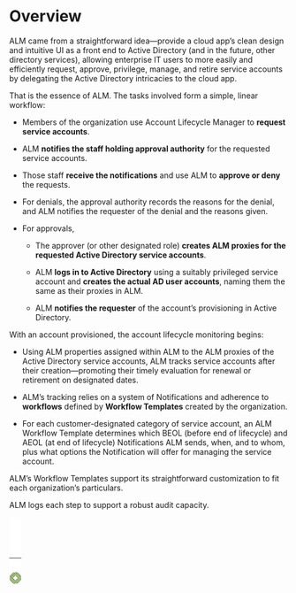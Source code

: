﻿[title]: # (Overview)
[tags]: # (Account Lifecycle Manager,ALM,)
[priority]: # (1000)

# Overview

ALM came from a straightforward idea—provide a cloud app’s clean design and intuitive UI as a front end to Active Directory (and in the future, other directory services), allowing enterprise IT users to more easily and efficiently request, approve, privilege, manage, and retire service accounts by delegating the Active Directory intricacies to the cloud app.

That is the essence of ALM. The tasks involved form a simple, linear workflow:

* Members of the organization use Account Lifecycle Manager to **request service accounts**.

* ALM **notifies the staff holding approval authority** for the requested service accounts.

* Those staff **receive the notifications** and use ALM to **approve or deny** the requests.

* For denials, the approval authority records the reasons for the denial, and ALM notifies the requester of the denial and the reasons given.

* For approvals,

  * The approver (or other designated role) **creates ALM proxies for the requested Active Directory service accounts**.

  * ALM **logs in to Active Directory** using a suitably privileged service account and **creates the actual AD user accounts**, naming them the same as their proxies in ALM.

  * ALM **notifies the requester** of the account’s provisioning in Active Directory.

With an account provisioned, the account lifecycle monitoring begins:

* Using ALM properties assigned within ALM to the ALM proxies of the Active Directory service accounts, ALM tracks service accounts after their creation—promoting their timely evaluation for renewal or retirement on designated dates.

* ALM’s tracking relies on a system of Notifications and adherence to **workflows** defined by **Workflow Templates** created by the organization.

* For each customer-designated category of service account, an ALM Workflow Template determines which BEOL (before end of lifecycle) and AEOL (at end of lifecycle) Notifications ALM sends, when, and to whom, plus what options the Notification will offer for managing the service account.

ALM’s Workflow Templates support its straightforward customization to fit each organization’s particulars.

ALM logs each step to support a robust audit capacity.

![Article End](../alm-bug.png)

